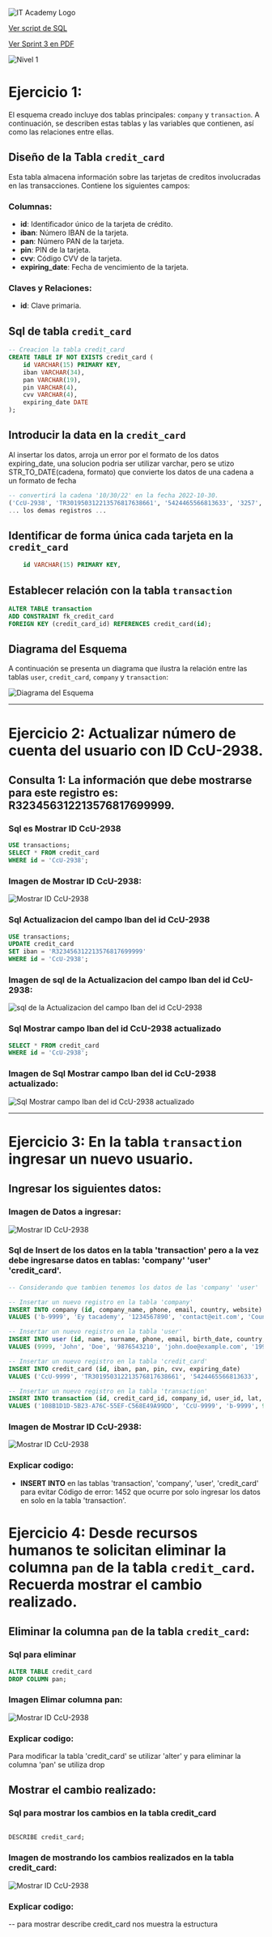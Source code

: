 ![IT Academy Logo](https://github.com/ciberzerone/it_Academy_Data_Scientist/blob/main/sprint2/imagen/logoIT.png)


[Ver script de SQL](https://github.com/ciberzerone/it_Academy_Data_Scientist/blob/main/sprint3/sql/bbdd.sql)

[Ver Sprint 3 en PDF](https://github.com/ciberzerone/it_Academy_Data_Scientist/blob/main/sprint3/pdf/sprint3.pdf)

![Nivel 1](https://github.com/ciberzerone/it_Academy_Data_Scientist/blob/main/sprint2/imagen/nivel1.PNG)

# Ejercicio 1:

El esquema creado incluye dos tablas principales: `company` y `transaction`. A continuación, se describen estas tablas y las variables que contienen, así como las relaciones entre ellas.

## Diseño de la Tabla  `credit_card`

Esta tabla almacena información sobre las tarjetas de creditos involucradas en las transacciones. Contiene los siguientes campos:

### Columnas:

- **id**: Identificador único de la tarjeta de crédito.
- **iban**: Número IBAN de la tarjeta.
- **pan**: Número PAN de la tarjeta.
- **pin**: PIN de la tarjeta.
- **cvv**: Código CVV de la tarjeta.
- **expiring_date**: Fecha de vencimiento de la tarjeta.

### Claves y Relaciones:

- **id**: Clave primaria.


## Sql de tabla  `credit_card`

```sql
-- Creacion la tabla credit_card
CREATE TABLE IF NOT EXISTS credit_card (
    id VARCHAR(15) PRIMARY KEY,
    iban VARCHAR(34),
    pan VARCHAR(19),
    pin VARCHAR(4),
    cvv VARCHAR(4),
    expiring_date DATE
);

```
## Introducir la data en la  `credit_card`
Al insertar los datos, arroja un error por el formato de los datos expiring_date, una solucion podria ser utilizar varchar, pero se utizo STR_TO_DATE(cadena, formato) que convierte los datos de una cadena a un formato de fecha

```sql
-- convertirá la cadena '10/30/22' en la fecha 2022-10-30.
('CcU-2938', 'TR301950312213576817638661', '5424465566813633', '3257', '984', STR_TO_DATE('10/30/22', '%m/%d/%y')),
... los demas registros ...
```

##  Identificar de forma única cada tarjeta en la  `credit_card`


```sql
    id VARCHAR(15) PRIMARY KEY,

```

##  Establecer  relación con la tabla `transaction`

```sql
ALTER TABLE transaction
ADD CONSTRAINT fk_credit_card
FOREIGN KEY (credit_card_id) REFERENCES credit_card(id);

```

## Diagrama del Esquema

A continuación se presenta un diagrama que ilustra la relación entre las tablas `user`, `credit_card`, `company` y `transaction`:

![Diagrama del Esquema](https://github.com/ciberzerone/it_Academy_Data_Scientist/blob/main/sprint3/imagen/eje01ER.PNG)



<hr>


# Ejercicio 2:  Actualizar número de cuenta del usuario con ID CcU-2938. 

## Consulta 1: La información que debe mostrarse para este registro es: R323456312213576817699999.

### Sql es Mostrar ID CcU-2938

```sql
USE transactions;
SELECT * FROM credit_card
WHERE id = 'CcU-2938';
```


### Imagen de Mostrar ID CcU-2938:
![Mostrar ID CcU-2938](https://github.com/ciberzerone/it_Academy_Data_Scientist/blob/main/sprint3/imagen/eje02_actualizar01.PNG)


### Sql Actualizacion del campo Iban del id CcU-2938

```sql
USE transactions;
UPDATE credit_card
SET iban = 'R323456312213576817699999'
WHERE id = 'CcU-2938';
```

### Imagen de sql de la Actualizacion del campo Iban del id CcU-2938:
![sql de la Actualizacion del campo Iban del id CcU-2938](https://github.com/ciberzerone/it_Academy_Data_Scientist/blob/main/sprint3/imagen/eje02_actualizar02.PNG)

### Sql Mostrar campo Iban del id CcU-2938 actualizado

```sql
SELECT * FROM credit_card
WHERE id = 'CcU-2938';
```

### Imagen de  Sql Mostrar campo Iban del id CcU-2938 actualizado:
![Sql Mostrar campo Iban del id CcU-2938 actualizado](https://github.com/ciberzerone/it_Academy_Data_Scientist/blob/main/sprint3/imagen/eje02_actualizar03.PNG)

<hr>


# Ejercicio 3:  En la tabla `transaction` ingresar un nuevo usuario. 

## Ingresar los siguientes datos:

### Imagen de  Datos a ingresar:
![Mostrar ID CcU-2938](https://github.com/ciberzerone/it_Academy_Data_Scientist/blob/main/sprint3/imagen/eje03_insertar01.PNG)


### Sql de Insert de los datos en la tabla 'transaction' pero a la vez debe ingresarse datos en  tablas:  'company' 'user' 'credit_card'.

```sql
-- Considerando que tambien tenemos los datos de las 'company' 'user' 'credit_card' procedemos a ingresar los datos

-- Insertar un nuevo registro en la tabla 'company'
INSERT INTO company (id, company_name, phone, email, country, website) 
VALUES ('b-9999', 'Ey tacademy', '1234567890', 'contact@eit.com', 'CountryName', 'http://example.com');

-- Insertar un nuevo registro en la tabla 'user'
INSERT INTO user (id, name, surname, phone, email, birth_date, country, city, postal_code, address) 
VALUES (9999, 'John', 'Doe', '9876543210', 'john.doe@example.com', '1990-01-01', 'barca', 'barcasas', '12345', '123 Main St');

-- Insertar un nuevo registro en la tabla 'credit_card'
INSERT INTO credit_card (id, iban, pan, pin, cvv, expiring_date) 
VALUES ('CcU-9999', 'TR301950312213576817638661', '5424465566813633', '3257', '984', STR_TO_DATE('10/30/22', '%m/%d/%y'));

-- Insertar un nuevo registro en la tabla 'transaction'
INSERT INTO transaction (id, credit_card_id, company_id, user_id, lat, longitude, timestamp, amount, declined) 
VALUES ('108B1D1D-5B23-A76C-55EF-C568E49A99DD', 'CcU-9999', 'b-9999', 9999, 829.999, -117.999, NOW(), 111.11, 0);

```


### Imagen de Mostrar ID CcU-2938:
![Mostrar ID CcU-2938](https://github.com/ciberzerone/it_Academy_Data_Scientist/blob/main/sprint3/imagen/eje03_insertar02.PNG)

### Explicar codigo:
- **INSERT INTO** en las tablas 'transaction', 'company', 'user', 'credit_card'  para evitar Código de error: 1452 que ocurre por solo ingresar los datos en solo en  la tabla 'transaction'.



# Ejercicio 4: Desde recursos humanos te solicitan eliminar la columna `pan` de la tabla `credit_card`. Recuerda mostrar el cambio realizado. 

## Eliminar la columna `pan` de la tabla `credit_card`:


### Sql para eliminar 
```sql
ALTER TABLE credit_card
DROP COLUMN pan;
```
### Imagen Elimar columna pan:
![Mostrar ID CcU-2938](https://github.com/ciberzerone/it_Academy_Data_Scientist/blob/main/sprint3/imagen/eje04_eliminar01.PNG)

### Explicar codigo:
Para modificar la tabla 'credit_card' se utilizar 'alter' y para eliminar la columna 'pan' se utiliza drop 


## Mostrar el cambio realizado:

### Sql para mostrar los cambios en la tabla  credit_card
```sql

DESCRIBE credit_card;

```
### Imagen de  mostrando los cambios realizados en la tabla credit_card:
![Mostrar ID CcU-2938](https://github.com/ciberzerone/it_Academy_Data_Scientist/blob/main/sprint3/imagen/eje04_eliminar02.PNG)

### Explicar codigo:
-- para mostrar  describe credit_card nos muestra la estructura 